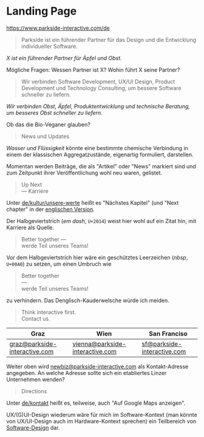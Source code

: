 # Landing Page

https://www.parkside-interactive.com/de

> Parkside ist ein führender Partner für das Design und die Entwicklung individueller Software.

*X ist ein führender Partner für Äpfel und Obst.*

Mögliche Fragen: Wessen Partner ist X? Wohin führt X seine Partner?

> Wir verbinden Software Development, UX/UI Design, Product Development und Technology Consulting, um bessere Software schneller zu liefern.

*Wir verbinden Obst, Äpfel, Produktentwicklung und technische Beratung, um besseres Obst schneller zu liefern.*

Ob das die Bio-Veganer glauben?

> News und Updates

*Wasser und Flüssigkeit* könnte eine bestimmte chemische Verbindung in einem der klassischen Aggregatzustände, eigenartig formuliert, darstellen.

Momentan werden Beiträge, die als "Artikel" oder "News" markiert sind und zum Zeitpunkt ihrer Veröffentlichung wohl neu waren, gelistet. 

> Up Next  
> — Karriere

Unter [de/kultur/unsere-werte](https://www.parkside-interactive.com/de/kultur/unsere-werte) heißt es "Nächstes Kapitel" (und "Next chapter" in der [englischen Version](https://www.parkside-interactive.com/culture/our-values).

Der Halbgeviertstrich (*em dash*, `U+2014`) weist hier wohl auf ein Zitat hin, mit Karriere als Quelle.

> Better together —  
> werde Teil unseres Teams!

Vor dem Halbgeviertstrich hier wäre ein geschütztes Leerzeichen (*nbsp*, `U+00A0`) zu setzen, um einen Umbruch wie

> Better together  
> —  
> werde Teil unseres Teams!  

zu verhindern. Das Denglisch-Kauderwelsche würde ich meiden.

> Think interactive first.  
> Contact us.

|Graz|Wien|San Franciso|
|----|----|------------|
|[graz@parkside-interactive.com](mailto:graz@parkside-interactive.com)|[vienna@parkside-interactive.com](mailto:vienna@parkside-interactive.com)|[sf@parkside-interactive.com](mailto:sf@parkside-interactive.com)|

Weiter oben wird [newbiz@parkside-interactive.com](mailto:newbiz@parkside-interactive.com) als Kontakt-Adresse angegeben. An welche Adresse sollte sich ein etabliertes Linzer Unternehmen wenden?

> Directions

Unter [de/kontakt](https://www.parkside-interactive.com/de/kontakt) heißt es, teilweise, auch "Auf Google Maps anzeigen".

UX/(G)UI-Design wiederum wäre für mich im Software-Kontext (man könnte von UX/UI-Design auch im Hardware-Kontext sprechen) ein Teilbereich von [Software-Design](https://en.wikipedia.org/wiki/Software_design) dar.